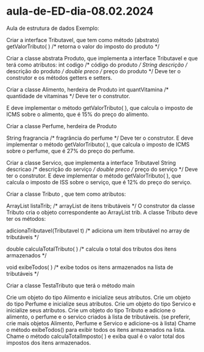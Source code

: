 # aula-de-ED-dia-08.02.2024
Aula de estrutura de dados 
Exemplo: 

Criar a interface Tributavel, que tem como método (abstrato)
getValorTributo( ) /* retorna o valor do imposto do produto */

Criar a classe abstrata Produto, que implementa a interface Tributavel e que terá como
atributos:
int codigo /* código do produto */
String descrição /* descrição do produto */
double preco /* preço do produto */
Deve ter o construtor e os métodos getters e setters.

Criar a classe Alimento, herdeira de Produto
int quantVitamina /* quantidade de vitaminas */
Deve ter o construtor.

E deve implementar o método getValorTributo( ), que calcula o imposto de ICMS sobre o
alimento, que é 15% do preço do alimento.

Criar a classe Perfume, herdeira de Produto

String fragrancia /* fragrância do perfume */
Deve ter o construtor.
E deve implementar o método getValorTributo( ), que calcula o imposto de ICMS sobre o
perfume, que é 27% do preço do perfume.

Criar a classe Servico, que implementa a interface Tributavel
String descricao /* descrição do serviço */
double preco /* preço do serviço */
Deve ter o construtor.
E deve implementar o método getValorTributo( ), que calcula o imposto de ISS sobre o
serviço, que é 12% do preço do serviço.

Criar a classe Tributo , que tem como atributos:

ArrayList<Tributavel> listaTrib; /* arrayList de itens tributáveis */
O construtor da classe Tributo cria o objeto correspondente ao ArrayList trib.
A classe Tributo deve ter os métodos:

adicionaTributavel(Tributavel t) /* adiciona um item tributável no array de
 tributáveis */
 
double calculaTotalTributo( ) /* calcula o total dos tributos dos itens
 armazenados */
 
void exibeTodos( ) /* exibe todos os itens armazenados na lista de tributáveis */

Criar a classe TestaTributo que terá o método main

Crie um objeto do tipo Alimento e inicialize seus atributos.
Crie um objeto do tipo Perfume e inicialize seus atributos.
Crie um objeto do tipo Servico e inicialize seus atributos.
Crie um objeto do tipo Tributo e adicione o alimento, o perfume e o servico criados à lista
de tributáveis.
(se preferir, crie mais objetos Alimento, Perfume e Servico e adicione-os à lista)
Chame o método exibeTodos() para exibir todos os itens armazenados na lista.
Chame o método calculaTotalImposto( ) e exiba qual é o valor total dos impostos dos itens
armazenados.
